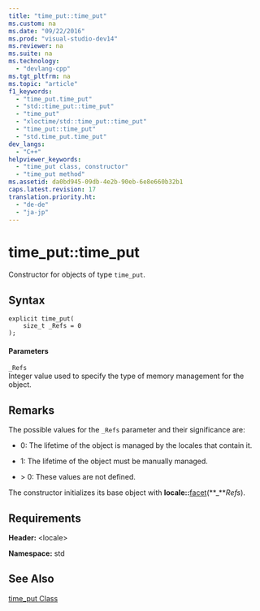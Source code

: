 ```yaml
---
title: "time_put::time_put"
ms.custom: na
ms.date: "09/22/2016"
ms.prod: "visual-studio-dev14"
ms.reviewer: na
ms.suite: na
ms.technology: 
  - "devlang-cpp"
ms.tgt_pltfrm: na
ms.topic: "article"
f1_keywords: 
  - "time_put.time_put"
  - "std::time_put::time_put"
  - "time_put"
  - "xloctime/std::time_put::time_put"
  - "time_put::time_put"
  - "std.time_put.time_put"
dev_langs: 
  - "C++"
helpviewer_keywords: 
  - "time_put class, constructor"
  - "time_put method"
ms.assetid: da0bd945-09db-4e2b-90eb-6e8e660b32b1
caps.latest.revision: 17
translation.priority.ht: 
  - "de-de"
  - "ja-jp"
---
```

# time_put::time_put
Constructor for objects of type `time_put`.  
  
## Syntax  
  
```  
explicit time_put(  
    size_t _Refs = 0  
);  
```  
  
#### Parameters  
 `_Refs`  
 Integer value used to specify the type of memory management for the object.  
  
## Remarks  
 The possible values for the `_Refs` parameter and their significance are:  
  
-   0: The lifetime of the object is managed by the locales that contain it.  
  
-   1: The lifetime of the object must be manually managed.  
  
-   \> 0: These values are not defined.  
  
 The constructor initializes its base object with **locale::**[facet](../vs140/facet-class.md)(**_***Refs*).  
  
## Requirements  
 **Header:** \<locale>  
  
 **Namespace:** std  
  
## See Also  
 [time_put Class](../vs140/time_put-class.md)